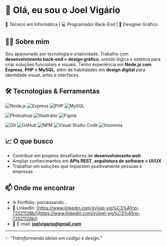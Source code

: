 # 👋 Olá, eu sou o Joel Vigário

🎯 Técnico em Informática | 💻 Programador Back-End | 🎨 Designer Gráfico

## 👨‍💻 Sobre mim

Sou apaixonado por tecnologia e criatividade. Trabalho com **desenvolvimento back-end** e **design gráfico**, unindo lógica e estética para criar soluções funcionais e visuais.
Tenho experiência em **Node.js com Express**, **PHP** e **MySQL**, além de habilidades em **design digital** para identidade visual, artes e interfaces.

## 🛠️ Tecnologias & Ferramentas

![Node.js](https://img.shields.io/badge/Node.js-339933?style=for-the-badge&logo=nodedotjs&logoColor=white) 
![Express](https://img.shields.io/badge/Express-000000?style=for-the-badge&logo=express&logoColor=white) 
![PHP](https://img.shields.io/badge/PHP-777BB4?style=for-the-badge&logo=php&logoColor=white) 
![MySQL](https://img.shields.io/badge/MySQL-4479A1?style=for-the-badge&logo=mysql&logoColor=white) 

![Photoshop](https://img.shields.io/badge/Photoshop-31A8FF?style=for-the-badge&logo=adobephotoshop&logoColor=white) 
![Illustrator](https://img.shields.io/badge/Illustrator-FF9A00?style=for-the-badge&logo=adobeillustrator&logoColor=white) 
![Figma](https://img.shields.io/badge/Figma-F24E1E?style=for-the-badge&logo=figma&logoColor=white) 

![Git](https://img.shields.io/badge/Git-F05032?style=for-the-badge&logo=git&logoColor=white) 
![GitHub](https://img.shields.io/badge/GitHub-181717?style=for-the-badge&logo=github&logoColor=white) 
![NPM](https://img.shields.io/badge/NPM-CB3837?style=for-the-badge&logo=npm&logoColor=white) 
![Visual Studio Code](https://img.shields.io/badge/VS%20Code-007ACC?style=for-the-badge&logo=visualstudiocode&logoColor=white) 
![Insomnia](https://img.shields.io/badge/Insomnia-5849BE?style=for-the-badge&logo=insomnia&logoColor=white)



## 📈 O que busco

* Contribuir em projetos desafiadores de **desenvolvimento web**
* Ampliar conhecimentos em **APIs REST**, **arquitetura de software** e **UI/UX**
* Trabalhar em soluções que impactem positivamente pessoas e empresas

## 📫 Onde me encontrar

* 🌐 Portfólio: porcessando...
* 💼 LinkedIn: [https://www.linkedin.com/in/joel-vig%C3%A1rio-72521128b/](https://www.linkedin.com/in/joel-vig%C3%A1rio-72521128b/)
* 📧 E-mail: **[joelvigario@gmail.com](mailto:joelvigario@gmail.com)**

---

✨ *“Transformando ideias em código e design.”*

